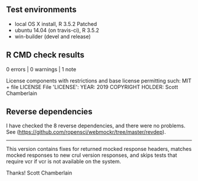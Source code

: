 ## Test environments

* local OS X install, R 3.5.2 Patched
* ubuntu 14.04 (on travis-ci), R 3.5.2
* win-builder (devel and release)

## R CMD check results

0 errors | 0 warnings | 1 note

  License components with restrictions and base license permitting such:
    MIT + file LICENSE
  File 'LICENSE':
    YEAR: 2019
    COPYRIGHT HOLDER: Scott Chamberlain

## Reverse dependencies

I have checked the 8 reverse dependencies, and there were no problems. 
See (<https://github.com/ropensci/webmockr/tree/master/revdep>).

---

This version contains fixes for returned mocked response headers, matches mocked responses to new crul version responses, and skips tests that require vcr if vcr is not available on the system.

Thanks!
Scott Chamberlain
